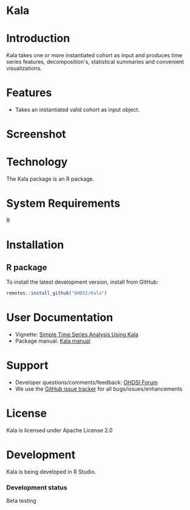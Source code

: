 Kala
================



Introduction
============
Kala takes one or more instantiated cohort as input and produces time series features, decomposition's, statistical summaries and convenient visualizations. 

Features
========
- Takes an instantiated valid cohort as input object. 

Screenshot
==========


Technology
==========
The Kala package is an R package.

System Requirements
===================
R

Installation
=============
## R package

To install the latest development version, install from GitHub:

```r
remotes::install_github("OHDSI/Kala")
```

User Documentation
==================
* Vignette: [Simple Time Series Analysis Using Kala](https://raw.githubusercontent.com/OHDSI/Kala/master/inst/doc/SimpleTimeSeriesAnalysisUsingKala.pdf)
* Package manual: [Kala manual](https://ohdsi.github.io/Kala/reference/index.html) 

Support
=======
* Developer questions/comments/feedback: <a href="http://forums.ohdsi.org/c/developers">OHDSI Forum</a>
* We use the <a href="https://github.com/OHDSI/Kala/issues">GitHub issue tracker</a> for all bugs/issues/enhancements

License
=======
Kala is licensed under Apache License 2.0

Development
===========
Kala is being developed in R Studio.

### Development status

Beta testing
